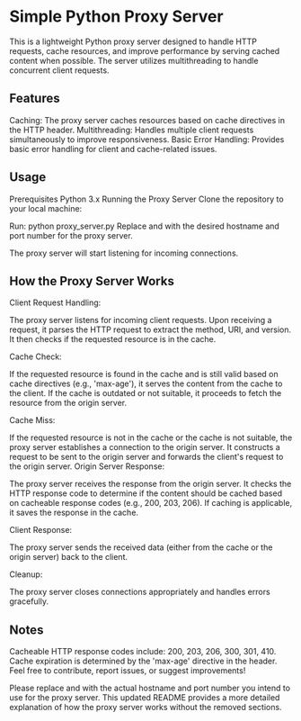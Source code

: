 # Simple Python Proxy Server
This is a lightweight Python proxy server designed to handle HTTP requests, cache resources, and improve performance by serving cached content when possible. The server utilizes multithreading to handle concurrent client requests.

## Features
Caching: The proxy server caches resources based on cache directives in the HTTP header.
Multithreading: Handles multiple client requests simultaneously to improve responsiveness.
Basic Error Handling: Provides basic error handling for client and cache-related issues.

## Usage
Prerequisites
Python 3.x
Running the Proxy Server
Clone the repository to your local machine:

Run:
python proxy_server.py <hostname> <port>
Replace <hostname> and <port> with the desired hostname and port number for the proxy server.

The proxy server will start listening for incoming connections.

## How the Proxy Server Works

Client Request Handling:

The proxy server listens for incoming client requests.
Upon receiving a request, it parses the HTTP request to extract the method, URI, and version.
It then checks if the requested resource is in the cache.

Cache Check:

If the requested resource is found in the cache and is still valid based on cache directives (e.g., 'max-age'), it serves the content from the cache to the client.
If the cache is outdated or not suitable, it proceeds to fetch the resource from the origin server.

Cache Miss:

If the requested resource is not in the cache or the cache is not suitable, the proxy server establishes a connection to the origin server.
It constructs a request to be sent to the origin server and forwards the client's request to the origin server.
Origin Server Response:

The proxy server receives the response from the origin server.
It checks the HTTP response code to determine if the content should be cached based on cacheable response codes (e.g., 200, 203, 206).
If caching is applicable, it saves the response in the cache.

Client Response:

The proxy server sends the received data (either from the cache or the origin server) back to the client.

Cleanup:

The proxy server closes connections appropriately and handles errors gracefully.

## Notes
Cacheable HTTP response codes include: 200, 203, 206, 300, 301, 410.
Cache expiration is determined by the 'max-age' directive in the header.
Feel free to contribute, report issues, or suggest improvements!

Please replace <hostname> and <port> with the actual hostname and port number you intend to use for the proxy server. This updated README provides a more detailed explanation of how the proxy server works without the removed sections.
